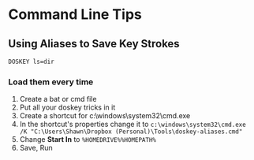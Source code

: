 <!-- TITLE: Command Line -->
<!-- SUBTITLE: A quick summary of Command Line -->

# Command Line Tips
## Using Aliases to Save Key Strokes

```bash
DOSKEY ls=dir
```

### Load them every time

1. Create a bat or cmd file
2. Put all your doskey tricks in it
3. Create a shortcut for c:\windows\system32\cmd.exe
4. In the shortcut's properties change it to `c:\windows\system32\cmd.exe  /K "C:\Users\Shawn\Dropbox (Personal)\Tools\doskey-aliases.cmd"`
5. Change **Start In** to `%HOMEDRIVE%%HOMEPATH%`
6. Save, Run